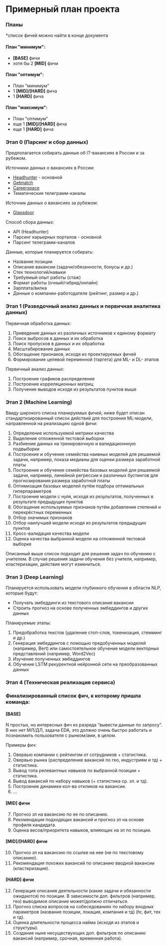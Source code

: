 # Примерный план проекта

### Планы
*список фичей можно найти в конце документа

#### План "минимум": 
* **[BASE]** фичи
* хотя бы 2 **[MID]** фичи

#### План "оптимум": 
*  План "минимум" 
*  1 **[MID]/[HARD]** фича
*  1 **[HARD]** фича

#### План "максимум":
*  План "оптимум" 
*  еще 1 **[MID]/[HARD]** фича
*  еще 1 **[HARD]** фича

### Этап 0 (Парсинг и сбор данных)

Предполагается собирать данные об IT-вакансиях в России и за рубежом.

Источники данных о вакансиях в России:
- [Headhunter](https://hh.ru) - основной
- [Getmatch](https://getmatch.ru)
- [Careerspace](https://careerspace.app)
- Тематические телеграмм-каналы

Источник данных о вакансиях за рубежом:
- [Glassdoor](https://www.glassdoor.com)

Способ сбора данных:
- API (Headhunter)
- Парсинг карьерных порталов - основной
- Парсинг телеграмм-каналов

Данные, которые планируется собирать:
- Название позиции
- Описание вакансии (задачи/обязанности, бонусы и др.)
- Стек технологий/навыки
- Требуемый опыт работы (стаж)
- Формат работы (очный/гибрид/онлайн)
- Зарплата/вилка
- Данные о компании-работодателе (рейтинг, размер и др.)

### Этап 1 (Разведочный анализ данных и первичная аналитика данных)

Первичная обработка данных:
1. Приведение данных из различных источников к единому формату
2. Поиск выбросов в данных и их обработка
3. Поиск пропусков в данных и их обработка
4. Масштабирование данных
5. Обогащение признаков, исходя из проектируемых фичей
6. Формирование целевой переменной (таргета) для ML- и DL- этапов

Первичный анализ данных:
1. Построение графиков распределение
2. Построение корреляционных матриц
3. Получение выводов исходя из результатов пунктов выше

### Этап 2 (Machine Learning)

Ввиду широкого списка планируемых фичей, ниже будет описан стандартизированный список действий для построения ML-модели, направленной на реализацию одной фичи: 
1. Определение используемой метрики качества
2. Выделение отложенной тестовой выборки
3. Разбиение данных на тренировочную и валидационнную подвыборки
4. Построение и обучение семейства наивных моделей для решаемой задачи, например, показа медианы для оценки размера заработной платы
5. Построение и обучение семейства базовых моделей для решаемой задачи, например, линейной регрессии и различных бустингов для прогнозирования размера заработной платы
6. Оптимизация базовых моделей путём подбора оптимальных гиперпараметров
7. Построение модели с нуля, исходя из результатов, полученных в результате предыдущих пунктов
8. Обогащение используемых признаков путём добавления степеней и перекрёстных переменных
9. Отбор значимых признаков
10. Отбор наилучшей модели исходя из результатов предыдущих пунктов
11. Кросс-валидация качества модели
12. Оценка качества выбранной модели на отложенной тестовой выборке 

Описанный выше список подходит для решения задач по обучению с учителем. В случае решения задачи обучения без учителя, например, кластеризации, действия могут измениться. 

### Этап 3 (Deep Learning)
Планируется использовать модели глубинного обучения в области NLP, которые будут:
- Получать эмбеддинги из текстового описания вакансии
- Строить прогноз на основе полученных эмбеддингов и других данных

Планируемые этапы:
1. Предобработка текстов (удаление стоп-слов, токенизация, стемминг и др.)
2. Генерация эмбеддингов с помощью предобученных моделей (например, Bert) или самостоятельное обучение модели векторных представлений (например, Word2Vec)
3. Изучение полученных эмбеддингов
4. Обучение LSTM рекурентной нейронной сети на преобразованных данных

### Этап 4 (Техническая реализация сервиса)

### Финализированный список фич, к которому пришла команда:

#### [BASE]
N простых, но интересных фич из разряда “вывести данные по запросу”. \
В них нет МЛ/ДЛ, задача EDA, это должно очень быстро работать и познакомить пользователя с рынком/ами, в целом.

Примеры фич:
1. Овервью компании с рейтингом от сотрудников + статистика.
2. Овервью рынка (распределение вакансий по гео, индустриям и тд) + статистика.
3. Вывод топа релевантных навыков по выбранной позиции + статистика.
4. Вывод вакансий по набору навыков (+ статистика ср. зп. и тд).
5. Построение динамики кол-ва откликов на вакансии.
6. ...

#### [MID] фичи
7. Прогноз зп на вакансию по ее по описанию.
8. Рекомендация подходящих вакансий и прогноз зп на основе профиля кандидата.
9. Оценка весов/приоритета навыков, влияющих на зп по позиции.

#### [MID]/[HARD] фичи
10. Прогноз зп на вакансию по ссылке на нее (не по текстовому описанию).
11. Рекомендация похожих вакансий по описанию вводной вакансии (кластеризация).

#### [HARD] фичи
12. Генерация описания деятельности (какие задачи и обязанности ожидаются) по позиции. В зависимости доп. фильтров (например, гео) выводимое описание может/должно отличаться.
13. Прогноз списка вопросов на собеседованиях по набору входных параметров (название позиции, локация, компания и тд) (hr, фит, тех и тд).
14. Оценка длительности процесса найма (исходя из этапов и структуры).
15. Создание ныне несуществующих доп. фильтров по описанию вакансий (например, срочная, временная работа).


